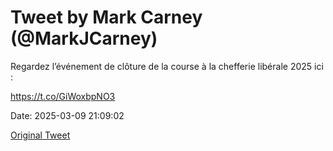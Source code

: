 # Tweet by Mark Carney (@MarkJCarney)

Regardez l’événement de clôture de la course à la chefferie libérale 2025 ici : 

https://t.co/GiWoxbpNO3

Date: 2025-03-09 21:09:02

[Original Tweet](https://x.com/MarkJCarney/status/1898843494631854204)
